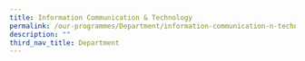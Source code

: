 ```yaml
---
title: Information Communication & Technology
permalink: /our-programmes/Department/information-communication-n-technology
description: ""
third_nav_title: Department
---
```

